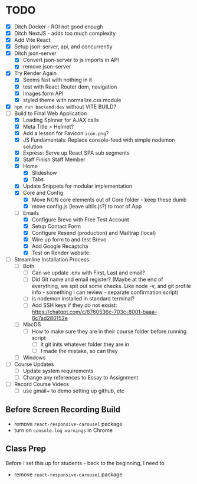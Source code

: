 # TODO

-   [x] Ditch Docker - ROI not good enough
-   [x] Ditch NextJS - adds too much complexity
-   [x] Add Vite React
-   [x] Setup json-server, api, and concurrently
-   [x] Ditch json-server
    -   [x] Convert json-server to js imports in API
    -   [x] remove json-server
-   [x] Try Render Again
    -   [x] Seems fast with nothing in it
    -   [x] test with React Router dom, navigation
    -   [x] Images form API
    -   [x] styled theme with normalize.css module
-   [x] `npm run backend:dev` without VITE BUILD?
-   [ ] Build to Final Web Application
    -   [x] Loading Spinner for AJAX calls
    -   [x] Meta Title > Helmet?
    -   [x] Add a lesson for Favicon `icon.png`?
    -   [x] JS Fundamentals: Replace console-feed with simple nodemon solution
    -   [x] Express: Serve up React SPA sub segments
    -   [x] Staff Finish Staff Member
    -   [x] Home
        -   [x] Slideshow
        -   [x] Tabs
    -   [x] Update Snippets for modular implementation
    -   [x] Core and Config
        -   [x] Move NON core elements out of Core folder - keep these dumb
        -   [x] move config.js (leave uitils.js?) to root of App
    -   [ ] Emails
        -   [x] Configure Brevo with Free Test Account
        -   [x] Setup Contact Form
        -   [x] Configure Resend (production) and Mailtrap (local)
        -   [x] Wire up form to and test Brevo
        -   [x] Add Google Recaptcha
        -   [x] Test on Render website
-   [ ] Streamline Installation Process
    -   [ ] Both
        -   [ ] Can we update .env with First, Last and email?
        -   [ ] Did Git name and email register? (Maybe at the end of everything, we spit out some checks. Like node -v, and git profile info - something I can review - separate confirmation script)
        -   [ ] is nodemon installed in standard terminal?
        -   [ ] Add SSH keys if they do not exsist: https://chatgpt.com/c/6760536c-703c-8001-baaa-6c7ad280152e
    -   [ ] MacOS
        -   [ ] How to make sure they are in their course folder before running script
            -   [ ] it git inits whatever folder they are in
            -   [ ] I made the mistake, so can they
    -   [ ] Windows
-   [ ] Course Updates
    -   [ ] Update system requirements
    -   [ ] Change any references to Essay to Assignment
-   [ ] Record Course Videos
    -   [ ] use gmail+ to demo setting up github, etc

## Before Screen Recording Build

-   remove `react-responsive-carousel` package
-   turn on `console.log warnings` in Chrome

## Class Prep

Before I set this up for students - back to the beginning, I need to

-   remove `react-responsive-carousel` package
